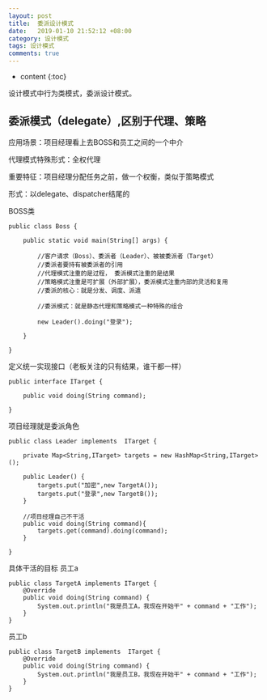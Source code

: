 ```yaml
---
layout: post
title:  委派设计模式
date:   2019-01-10 21:52:12 +08:00
category: 设计模式
tags: 设计模式
comments: true
---
```


* content
{:toc}

设计模式中行为类模式，委派设计模式。














## 委派模式（delegate）,区别于代理、策略

应用场景：项目经理看上去BOSS和员工之间的一个中介

代理模式特殊形式：全权代理

重要特征：项目经理分配任务之前，做一个权衡，类似于策略模式

形式：以delegate、dispatcher结尾的

BOSS类

```
public class Boss {

    public static void main(String[] args) {

        //客户请求（Boss）、委派者（Leader）、被被委派者（Target）
        //委派者要持有被委派者的引用
        //代理模式注重的是过程， 委派模式注重的是结果
        //策略模式注重是可扩展（外部扩展），委派模式注重内部的灵活和复用
        //委派的核心：就是分发、调度、派遣

        //委派模式：就是静态代理和策略模式一种特殊的组合

        new Leader().doing("登录");

    }

}
```

定义统一实现接口（老板关注的只有结果，谁干都一样）

```
public interface ITarget {

    public void doing(String command);

}
```
项目经理就是委派角色

```
public class Leader implements  ITarget {

    private Map<String,ITarget> targets = new HashMap<String,ITarget>();

    public Leader() {
        targets.put("加密",new TargetA());
        targets.put("登录",new TargetB());
    }

    //项目经理自己不干活
    public void doing(String command){
        targets.get(command).doing(command);
    }

}

```

具体干活的目标
员工a

```
public class TargetA implements ITarget {
    @Override
    public void doing(String command) {
        System.out.println("我是员工A，我现在开始干" + command + "工作");
    }
}

```
员工b
```
public class TargetB implements  ITarget {
    @Override
    public void doing(String command) {
        System.out.println("我是员工B，我现在开始干" + command + "工作");
    }
}

```
